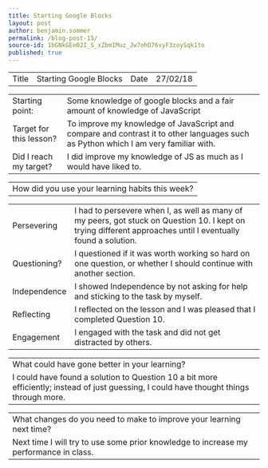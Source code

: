 ```yaml
---
title: Starting Google Blocks
layout: post
author: benjamin.sommer
permalink: /blog-post-15/
source-id: 1bGNkGEe02I_S_xZbmIMuz_Jw7ohD76vyF3zoySqk1to
published: true
---
```

<table>
  <tr>
    <td>Title</td>
    <td>Starting Google Blocks</td>
    <td>Date</td>
    <td>27/02/18</td>
  </tr>
</table>


<table>
  <tr>
    <td>Starting point:</td>
    <td>Some knowledge of google blocks and a fair amount of knowledge of JavaScript</td>
  </tr>
  <tr>
    <td>Target for this lesson?</td>
    <td>To improve my knowledge of JavaScript and compare and contrast it to other languages such as Python which I am very familiar with.</td>
  </tr>
  <tr>
    <td>Did I reach my target? </td>
    <td>I did improve my knowledge of JS as much as I would have liked to.</td>
  </tr>
</table>


<table>
  <tr>
    <td>How did you use your learning habits this week?</td>
  </tr>
</table>


<table>
  <tr>
    <td>Persevering</td>
    <td>I had to persevere when I, as well as many of my peers, got stuck on Question 10. I kept on trying different approaches until I eventually found a solution.</td>
  </tr>
  <tr>
    <td>Questioning?</td>
    <td>I questioned if it was worth working so hard on one question, or whether I should continue with another section.</td>
  </tr>
  <tr>
    <td>Independence</td>
    <td>I showed Independence by not asking for help and sticking to the task by myself.</td>
  </tr>
  <tr>
    <td>Reflecting</td>
    <td>I reflected on the lesson and I was pleased that I completed Question 10.</td>
  </tr>
  <tr>
    <td>Engagement</td>
    <td>I engaged with the task and did not get distracted by others.</td>
  </tr>
</table>


<table>
  <tr>
    <td>What could have gone better in your learning?</td>
  </tr>
  <tr>
    <td>I could have found a solution to Question 10 a bit more efficiently; instead of just guessing, I could have thought things through more.
</td>
  </tr>
</table>


<table>
  <tr>
    <td>What changes do you need to make to improve your learning next time?</td>
  </tr>
  <tr>
    <td>Next time I will try to use some prior knowledge to increase my performance in class.


</td>
  </tr>
</table>


